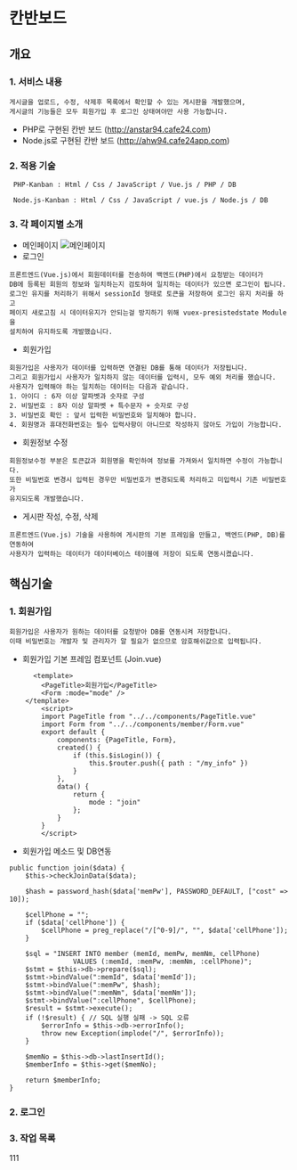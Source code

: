 # 칸반보드
## 개요
### 1. 서비스 내용
```
게시글을 업로드, 수정, 삭제후 목록에서 확인할 수 있는 게시판을 개발했으며,
게시글의 기능들은 모두 회원가입 후 로그인 상태여야만 사용 가능합니다.
```

* PHP로 구현된 칸반 보드 (http://anstar94.cafe24.com)
* Node.js로 구현된 칸반 보드 (http://ahw94.cafe24app.com)

### 2. 적용 기술

```
 PHP-Kanban : Html / Css / JavaScript / Vue.js / PHP / DB

 Node.js-Kanban : Html / Css / JavaScript / vue.js / Node.js / DB
```

### 3. 각 페이지별 소개
* 메인페이지
![메인페이지](https://www.google.com/images/branding/googlelogo/2x/googlelogo_color_272x92dp.png)
* 로그인
```
프론트엔드(Vue.js)에서 회원데이터를 전송하여 백엔드(PHP)에서 요청받는 데이터가
DB에 등록된 회원의 정보와 일치하는지 검토하여 일치하는 데이터가 있으면 로그인이 됩니다.
로그인 유지를 처리하기 위해서 sessionId 형태로 토큰을 저장하여 로그인 유지 처리를 하고
페이지 새로고침 시 데이터유지가 안되는걸 방지하기 위해 vuex-presistedstate Module을
설치하여 유지하도록 개발했습니다.
```

* 회원가입
```
회원가입은 사용자가 데이터를 입력하면 연결된 DB를 통해 데이터가 저장됩니다.
그리고 회원가입시 사용자가 일치하지 않는 데이터를 입력시, 모두 예외 처리를 했습니다.
사용자가 입력해야 하는 일치하는 데이터는 다음과 같습니다.
1. 아이디 : 6자 이상 알파벳과 숫자로 구성
2. 비밀번호 : 8자 이상 알파벳 + 특수문자 + 숫자로 구성
3. 비밀번호 확인 : 앞서 입력한 비밀번호와 일치해야 합니다.
4. 회원명과 휴대전화번호는 필수 입력사항이 아니므로 작성하지 않아도 가입이 가능합니다.
```

* 회원정보 수정
```
회원정보수정 부분은 토큰값과 회원명을 확인하여 정보를 가져와서 일치하면 수정이 가능합니다.
또한 비밀번호 변경시 입력된 경우만 비밀번호가 변경되도록 처리하고 미입력시 기존 비밀번호가
유지되도록 개발했습니다.
```

* 게시판 작성, 수정, 삭제
```
프론트엔드(Vue.js) 기술을 사용하여 게시판의 기본 프레임을 만들고, 백엔드(PHP, DB)를 연동하여
사용자가 입력하는 데이터가 데이터베이스 테이블에 저장이 되도록 연동시켰습니다.
```



## 핵심기술
### 1. 회원가입
```
회원가입은 사용자가 원하는 데이터를 요청받아 DB를 연동시켜 저장합니다.
이때 비밀번호는 개발자 및 관리자가 알 필요가 없으므로 암호해쉬값으로 입력됩니다.
```

* 회원가입 기본 프레임 컴포넌트 (Join.vue)
```
	  <template>
		<PageTitle>회원가입</PageTitle>
		<Form :mode="mode" />
	</template>
		<script>
		import PageTitle from "../../components/PageTitle.vue"
		import Form from "../../components/member/Form.vue"
		export default {
			components: {PageTitle, Form},
			created() {
				if (this.$isLogin()) {
					this.$router.push({ path : "/my_info" })
				}
			},
			data() {
				return {
					mode : "join"
				};
			}
		}
		</script>
```

* 회원가입 메소드 및 DB연동
```
public function join($data) {
	$this->checkJoinData($data);

	$hash = password_hash($data['memPw'], PASSWORD_DEFAULT, ["cost" => 10]);

	$cellPhone = "";
	if ($data['cellPhone']) {
		$cellPhone = preg_replace("/[^0-9]/", "", $data['cellPhone']);
	}

	$sql = "INSERT INTO member (memId, memPw, memNm, cellPhone)
				VALUES (:memId, :memPw, :memNm, :cellPhone)";
	$stmt = $this->db->prepare($sql);
	$stmt->bindValue(":memId", $data['memId']);
	$stmt->bindValue(":memPw", $hash);
	$stmt->bindValue(":memNm", $data['memNm']);
	$stmt->bindValue(":cellPhone", $cellPhone);
	$result = $stmt->execute();
	if (!$result) { // SQL 실행 실패 -> SQL 오류
		$errorInfo = $this->db->errorInfo();
		throw new Exception(implode("/", $errorInfo));
	}

	$memNo = $this->db->lastInsertId();
	$memberInfo = $this->get($memNo);

	return $memberInfo;
}
```
### 2. 로그인

### 3. 작업 목록

111
